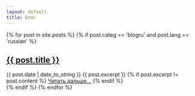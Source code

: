 ```yaml
---
layout: default 
title: Блог
---
```

<div class="posts">
  {% for post in site.posts %}
		{% if post.categ == 'blogru' and post.lang == 'russian' %}
		  <div class="post pb-5">
   			<h2 class="post-title">
      	<a class="text-dark" href="{{ site.baseurl }}{{ post.url }}">
        	{{ post.title }}
      	</a>
    		</h2>
		    <span class="post-date">{{ post.date | date_to_string }}</span>
    		{{ post.excerpt }}
				{% if post.excerpt != post.content %}
    			<a class="btn btn-light btn-block" href="{{ site.baseurl }}{{ post.url }}">Читать дальше...</a>
				{% endif %}
			</div>
		{% endif %}
	{% endfor %}
</div>
